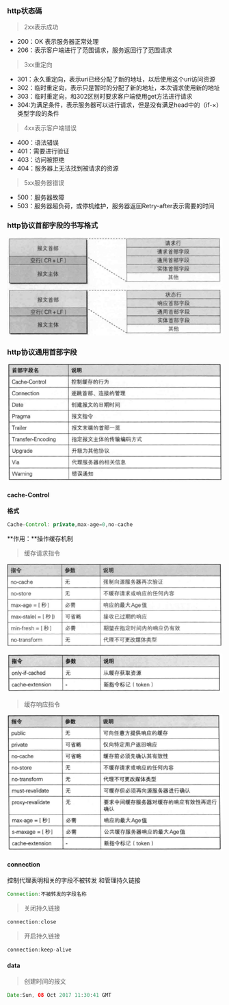 ### http状态碼

> 2xx表示成功

- 200：OK 表示服务器正常处理
- 206：表示客户端进行了范围请求，服务返回行了范围请求

> 3xx重定向

- 301：永久重定向，表示uri已经分配了新的地址，以后使用这个uri访问资源
- 302：临时重定向，表示只是暂时的分配了新的地址，本次请求使用新的地址
- 303：临时重定向，和302区别时要求客户端使用get方法进行请求
- 304:为满足条件，表示服务器可以进行请求，但是没有满足head中的（if-×）类型字段的条件

> 4xx表示客户端错误

- 400：语法错误
- 401：需要进行验证
- 403：访问被拒绝
- 404：服务器上无法找到被请求的资源

> 5xx服务器错误

- 500：服务器故障
- 503：服务器超负荷，或停机维护，服务器返回Retry-after表示需要的时间

### http协议首部字段的书写格式

![](/blogimg/http2/1.png)

### http协议通用首部字段

![](/blogimg/http2/2.png)

#### cache-Control

**格式**

```java
Cache-Control: private,max-age=0,no-cache
```

**作用：**操作缓存机制

> 缓存请求指令

![](/blogimg/http2/3.png)

![](/blogimg/http2/4.png)

> 缓存响应指令

![](/blogimg/http2/5.png)

####  connection

控制代理表明相关的字段不被转发 和管理持久链接

```java
Connection:不被转发的字段名称
```

> 关闭持久链接

```java
connection:close
```

> 开启持久链接

```java
connection:keep-alive
```

####  data

> 创建时间的报文

```java
Date:Sun, 08 Oct 2017 11:30:41 GMT
```




